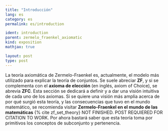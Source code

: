 ```yaml
---
title: "Introducción"
lang: es
category: es
permalink: es/introduction

ident: introduction
parent: zermelo_fraenkel_axiomatic
kind: exposition
mathjax: true

layout: post
type: post
---
```


La teoría axiomática de Zermelo-Fraenkel es, actualmente, el modelo más utilizado para explicar la teoría de conjuntos. Se suele abreciar **ZF**, y si se complementa con el **axioma de elección** (en inglés, axiom of Choice), se abrevia **ZFC**. Esta sección se dedicará a definir y a dar una visión intuitiva de cada uno de los axiomas. Si se quiere una visión más amplia acerca de por qué surgió esta teoría, y las consecuencias que tuvo en el mundo matemático, se recomienda visitar **Zermelo-Fraenkel en el mundo de las matemáticas** {% cite zf_set_theory} NOT FINISHED. POST REQUIERED FOR CITATION TO WORK. Por ahora bastará saber que esta teoría toma por primitivos los conceptos de subconjunto y pertenencia.